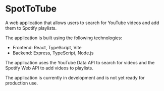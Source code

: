 # SpotToTube

A web application that allows users to search for YouTube videos and add them to Spotify playlists.

The application is built using the following technologies:

- Frontend: React, TypeScript, Vite
- Backend: Express, TypeScript, Node.js

The application uses the YouTube Data API to search for videos and the Spotify Web API to add videos to playlists.

The application is currently in development and is not yet ready for production use.
